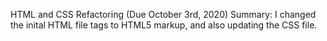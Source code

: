 HTML and CSS Refactoring (Due October 3rd, 2020) 
   Summary: I changed the inital HTML file tags to HTML5 markup, and also updating the CSS file.

